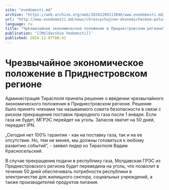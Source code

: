 ```yaml
---
site: "evedomosti.md"
archive: "https://web.archive.org/web/20241209113046/www.evedomosti.md/news/chrezvychajnoe-ekonomicheskoe-polozhenie-v-pridnestrovskom-r"
url: "http://www.evedomosti.md/news/chrezvychajnoe-ekonomicheskoe-polozhenie-v-pridnestrovskom-r"
language: ru
title: "Чрезвычайное экономическое положение в Приднестровском регионе"
publication: '[[Moldavskie Vedomosti]]'
published: 2024-12-07T08:41
---
```


# Чрезвычайное экономическое положение в Приднестровском регионе

Администрация Тирасполя приняла решение о введении чрезвычайного экономического положения в Приднестровском регионе. Решение было принято членами так называемого совета безопасности в связи с риском прекращения поставок природного газа после 1 января. Если газа не будет, МГРЭС перейдет на уголь. Запасов хватит на 50 дней, передает IPN.

„Сегодня нет 100% гарантии - как на поставку газа, так и на ее отсутствие. Но, тем не менее, мы должны готовиться к любому развитию событий”, - заявил лидер из Тирасполя Вадим Красносельский.

В случае прекращения подачи в республику газа, Молдавская ГРЭС из Приднестровского региона будет переведена на уголь, что позволит в течение 50 дней обеспечивать потребности республики в электричестве для жилищного сектора, социальных учреждений, а также производителей продуктов питания.